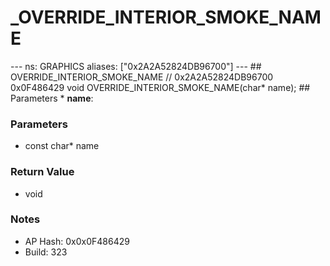 # _OVERRIDE_INTERIOR_SMOKE_NAME

--- ns: GRAPHICS aliases: ["0x2A2A52824DB96700"] --- ## OVERRIDE_INTERIOR_SMOKE_NAME  // 0x2A2A52824DB96700 0x0F486429 void OVERRIDE_INTERIOR_SMOKE_NAME(char* name);   ## Parameters * **name**:

### Parameters
* const char* name

### Return Value
* void

### Notes
* AP Hash: 0x0x0F486429
* Build: 323

